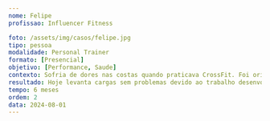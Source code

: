 ```yaml
---
nome: Felipe
profissao: Influencer Fitness

foto: /assets/img/casos/felipe.jpg
tipo: pessoa
modalidade: Personal Trainer
formato: [Presencial]
objetivo: [Performance, Saude]
contexto: Sofria de dores nas costas quando praticava CrossFit. Foi orientado a evitar atividades físicas devido ao risco de hérnia.
resultado: Hoje levanta cargas sem problemas devido ao trabalho desenvolvido ao longo de 6 meses. Sem dores e com evolução constante.
tempo: 6 meses
ordem: 2
data: 2024-08-01
---
```

